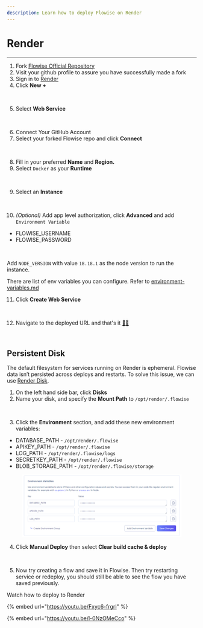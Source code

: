 ```yaml
---
description: Learn how to deploy Flowise on Render
---
```


# Render

***

1. Fork [Flowise Official Repository](https://github.com/FlowiseAI/Flowise)
2. Visit your github profile to assure you have successfully made a fork
3. Sign in to [Render](https://dashboard.render.com)
4. Click **New +**

<figure><img src="../../.gitbook/assets/render/1.png" alt="" width="563"><figcaption></figcaption></figure>

5. Select **Web Service**

<figure><img src="../../.gitbook/assets/render/2.png" alt=""><figcaption></figcaption></figure>

6. Connect Your GitHub Account
7. Select your forked Flowise repo and click **Connect**

<figure><img src="../../.gitbook/assets/render/3.png" alt="" width="563"><figcaption></figcaption></figure>

8. Fill in your preferred **Name** and **Region.**
9. Select `Docker` as your **Runtime**

<figure><img src="../../.gitbook/assets/render/4.png" alt=""><figcaption></figcaption></figure>

9. Select an **Instance**

<figure><img src="../../.gitbook/assets/render/5.png" alt=""><figcaption></figcaption></figure>

10. _(Optional)_ Add app level authorization, click **Advanced** and add `Environment Variable`

* FLOWISE\_USERNAME
* FLOWISE\_PASSWORD

<figure><img src="../../.gitbook/assets/render/6.png" alt=""><figcaption></figcaption></figure>

Add `NODE_VERSION` with value `18.18.1` as the node version to run the instance.

There are list of env variables you can configure. Refer to [environment-variables.md](../environment-variables.md "mention")

11. Click **Create Web Service**

<figure><img src="../../.gitbook/assets/render/7.png" alt=""><figcaption></figcaption></figure>

12. Navigate to the deployed URL and that's it [🚀](https://emojipedia.org/rocket/)[🚀](https://emojipedia.org/rocket/)

<figure><img src="../../.gitbook/assets/render/8.png" alt=""><figcaption></figcaption></figure>

## Persistent Disk

The default filesystem for services running on Render is ephemeral. Flowise data isn’t persisted across deploys and restarts. To solve this issue, we can use [Render Disk](https://render.com/docs/disks).

1. On the left hand side bar, click **Disks**
2. Name your disk, and specify the **Mount Path** to `/opt/render/.flowise`

<figure><img src="../../.gitbook/assets/render/9.png" alt=""><figcaption></figcaption></figure>

3. Click the **Environment** section, and add these new environment variables:

* DATABASE\_PATH - `/opt/render/.flowise`
* APIKEY\_PATH - `/opt/render/.flowise`
* LOG\_PATH - `/opt/render/.flowise/logs`
* SECRETKEY\_PATH - `/opt/render/.flowise`
* BLOB\_STORAGE\_PATH - `/opt/render/.flowise/storage`

<figure><img src="../../.gitbook/assets/image--1---5-.png" alt=""><figcaption></figcaption></figure>

4. Click **Manual Deploy** then select **Clear build cache & deploy**

<figure><img src="../../.gitbook/assets/render/11.png" alt=""><figcaption></figcaption></figure>

5. Now try creating a flow and save it in Flowise. Then try restarting service or redeploy, you should still be able to see the flow you have saved previously.

Watch how to deploy to Render

{% embed url="https://youtu.be/Fxyc6-frgrI" %}

{% embed url="https://youtu.be/l-0NzOMeCco" %}
